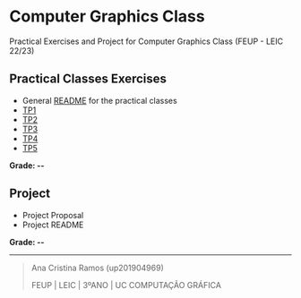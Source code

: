 # Computer Graphics Class
Practical Exercises and Project for Computer Graphics Class (FEUP - LEIC 22/23)

## Practical Classes Exercises
* General [README](README-tps.md) for the practical classes
* [TP1]()
* [TP2]()
* [TP3]()
* [TP4]()
* [TP5]()

**Grade: --**

## Project
* Project Proposal
* Project README

**Grade: --**

---
> Ana Cristina Ramos (up201904969)
> 
> FEUP | LEIC | 3ºANO | UC COMPUTAÇÃO GRÁFICA
